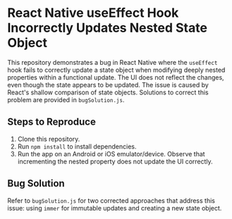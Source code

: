 # React Native useEffect Hook Incorrectly Updates Nested State Object

This repository demonstrates a bug in React Native where the `useEffect` hook fails to correctly update a state object when modifying deeply nested properties within a functional update. The UI does not reflect the changes, even though the state appears to be updated.  The issue is caused by React's shallow comparison of state objects.  Solutions to correct this problem are provided in `bugSolution.js`.

## Steps to Reproduce

1. Clone this repository.
2. Run `npm install` to install dependencies.
3. Run the app on an Android or iOS emulator/device. Observe that incrementing the nested property does not update the UI correctly. 

## Bug Solution

Refer to `bugSolution.js` for two corrected approaches that address this issue: using `immer` for immutable updates and creating a new state object.
